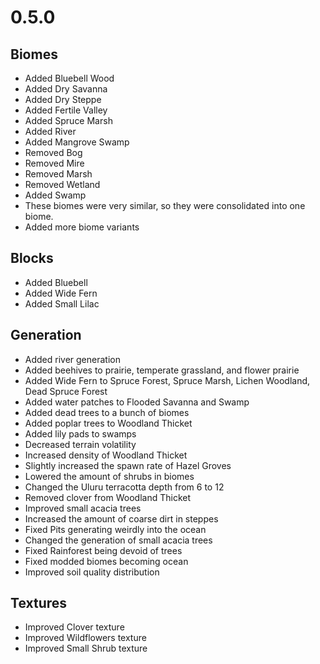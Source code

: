 # 0.5.0

## Biomes
* Added Bluebell Wood
* Added Dry Savanna
* Added Dry Steppe
* Added Fertile Valley
* Added Spruce Marsh
* Added River
* Added Mangrove Swamp
* Removed Bog
* Removed Mire
* Removed Marsh
* Removed Wetland
* Added Swamp
* These biomes were very similar, so they were consolidated into one biome.
* Added more biome variants

## Blocks
* Added Bluebell
* Added Wide Fern
* Added Small Lilac

## Generation
* Added river generation
* Added beehives to prairie, temperate grassland, and flower prairie
* Added Wide Fern to Spruce Forest, Spruce Marsh, Lichen Woodland, Dead Spruce Forest
* Added water patches to Flooded Savanna and Swamp
* Added dead trees to a bunch of biomes
* Added poplar trees to Woodland Thicket
* Added lily pads to swamps
* Decreased terrain volatility
* Increased density of Woodland Thicket
* Slightly increased the spawn rate of Hazel Groves
* Lowered the amount of shrubs in biomes
* Changed the Uluru terracotta depth from 6 to 12
* Removed clover from Woodland Thicket
* Improved small acacia trees
* Increased the amount of coarse dirt in steppes
* Fixed Pits generating weirdly into the ocean
* Changed the generation of small acacia trees
* Fixed Rainforest being devoid of trees
* Fixed modded biomes becoming ocean
* Improved soil quality distribution

## Textures
* Improved Clover texture
* Improved Wildflowers texture
* Improved Small Shrub texture